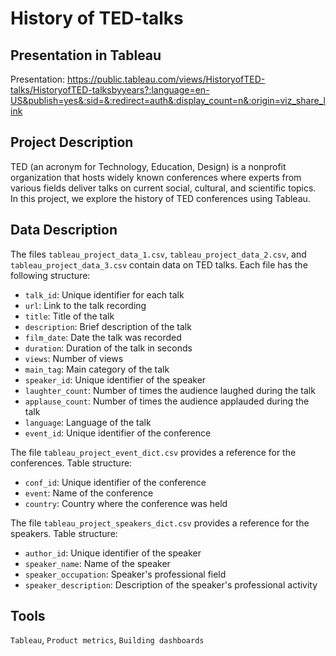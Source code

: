 # History of TED-talks

## Presentation in Tableau
Presentation: https://public.tableau.com/views/HistoryofTED-talks/HistoryofTED-talksbyyears?:language=en-US&publish=yes&:sid=&:redirect=auth&:display_count=n&:origin=viz_share_link

## Project Description
TED (an acronym for Technology, Education, Design) is a nonprofit organization that hosts widely known conferences where experts from various fields deliver talks on current social, cultural, and scientific topics.  
In this project, we explore the history of TED conferences using Tableau.

## Data Description
The files `tableau_project_data_1.csv`, `tableau_project_data_2.csv`, and `tableau_project_data_3.csv` contain data on TED talks. Each file has the following structure:  
- `talk_id`: Unique identifier for each talk  
- `url`: Link to the talk recording  
- `title`: Title of the talk  
- `description`: Brief description of the talk  
- `film_date`: Date the talk was recorded  
- `duration`: Duration of the talk in seconds  
- `views`: Number of views  
- `main_tag`: Main category of the talk  
- `speaker_id`: Unique identifier of the speaker  
- `laughter_count`: Number of times the audience laughed during the talk  
- `applause_count`: Number of times the audience applauded during the talk  
- `language`: Language of the talk  
- `event_id`: Unique identifier of the conference  

The file `tableau_project_event_dict.csv` provides a reference for the conferences. Table structure:  
- `conf_id`: Unique identifier of the conference  
- `event`: Name of the conference  
- `country`: Country where the conference was held  

The file `tableau_project_speakers_dict.csv` provides a reference for the speakers. Table structure:  
- `author_id`: Unique identifier of the speaker  
- `speaker_name`: Name of the speaker  
- `speaker_occupation`: Speaker's professional field  
- `speaker_description`: Description of the speaker's professional activity

## Tools
`Tableau`, `Product metrics`, `Building dashboards`



